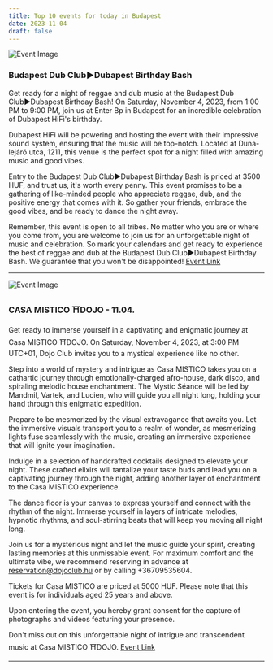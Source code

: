 ```yaml
---
title: Top 10 events for today in Budapest
date: 2023-11-04
draft: false
---
```


![Event Image](https://scontent.fbud11-1.fna.fbcdn.net/v/t39.30808-6/393465547_811684050751963_3127761024849202572_n.jpg?stp=dst-jpg_s960x960&_nc_cat=108&ccb=1-7&_nc_sid=5f2048&_nc_ohc=3r3Ly0iF7ZkAX8aPA4f&_nc_ht=scontent.fbud11-1.fna&oh=00_AfBlpGwp1-XO5G_wjwhoA5jk723VohqxcjYVedH5SJWWtA&oe=654BC819)

 ### Budapest Dub Club►Dubapest Birthday Bash

Get ready for a night of reggae and dub music at the Budapest Dub Club►Dubapest Birthday Bash! On Saturday, November 4, 2023, from 1:00 PM to 9:00 PM, join us at Enter Bp in Budapest for an incredible celebration of Dubapest HiFi's birthday.

Dubapest HiFi will be powering and hosting the event with their impressive sound system, ensuring that the music will be top-notch. Located at Duna-lejáró utca, 1211, this venue is the perfect spot for a night filled with amazing music and good vibes.

Entry to the Budapest Dub Club►Dubapest Birthday Bash is priced at 3500 HUF, and trust us, it's worth every penny. This event promises to be a gathering of like-minded people who appreciate reggae, dub, and the positive energy that comes with it. So gather your friends, embrace the good vibes, and be ready to dance the night away.

Remember, this event is open to all tribes. No matter who you are or where you come from, you are welcome to join us for an unforgettable night of music and celebration. So mark your calendars and get ready to experience the best of reggae and dub at the Budapest Dub Club►Dubapest Birthday Bash. We guarantee that you won't be disappointed!
[Event Link](https://facebook.com/events/1498252417383584)

---
![Event Image](https://scontent.fbud11-1.fna.fbcdn.net/v/t39.30808-6/395284037_348675594330651_8516004544966229846_n.jpg?stp=dst-jpg_s960x960&_nc_cat=105&ccb=1-7&_nc_sid=5f2048&_nc_ohc=RVD9hs0sDA4AX8JWHCd&_nc_ht=scontent.fbud11-1.fna&oh=00_AfAjXdEGmQVSieVB737NA8innJ8LJaOHe10OBuOunJAHpQ&oe=654C45A2)

 ### CASA MISTICO ⛩️DOJO - 11.04.

Get ready to immerse yourself in a captivating and enigmatic journey at Casa MISTICO ⛩️DOJO. On Saturday, November 4, 2023, at 3:00 PM UTC+01, Dojo Club invites you to a mystical experience like no other. 

Step into a world of mystery and intrigue as Casa MISTICO takes you on a cathartic journey through emotionally-charged afro-house, dark disco, and spiraling melodic house enchantment. The Mystic Séance will be led by Mandmil, Vartek, and Lucien, who will guide you all night long, holding your hand through this enigmatic expedition.

Prepare to be mesmerized by the visual extravagance that awaits you. Let the immersive visuals transport you to a realm of wonder, as mesmerizing lights fuse seamlessly with the music, creating an immersive experience that will ignite your imagination.

Indulge in a selection of handcrafted cocktails designed to elevate your night. These crafted elixirs will tantalize your taste buds and lead you on a captivating journey through the night, adding another layer of enchantment to the Casa MISTICO experience.

The dance floor is your canvas to express yourself and connect with the rhythm of the night. Immerse yourself in layers of intricate melodies, hypnotic rhythms, and soul-stirring beats that will keep you moving all night long.

Join us for a mysterious night and let the music guide your spirit, creating lasting memories at this unmissable event. For maximum comfort and the ultimate vibe, we recommend reserving in advance at reservation@dojoclub.hu or by calling +36709535604. 

Tickets for Casa MISTICO are priced at 5000 HUF. Please note that this event is for individuals aged 25 years and above. 

Upon entering the event, you hereby grant consent for the capture of photographs and videos featuring your presence. 

Don't miss out on this unforgettable night of intrigue and transcendent music at Casa MISTICO ⛩️DOJO.
[Event Link](https://facebook.com/events/1022597089060445)

---

